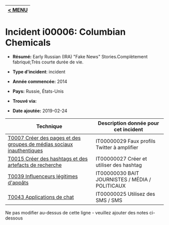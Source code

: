 |[< MENU](../README.md)|
|---|
# Incident i00006: Columbian Chemicals

* **Résumé:** Early Russian (IRA) "Fake News" Stories.Complètement fabriqué;Très courte durée de vie.

* **Type d'incident**: incident

* **Année commencée:** 2014

* **Pays:** Russie, États-Unis

* **Trouvé via:**

* **Date ajoutée:** 2019-02-24
 

|Technique |Description donnée pour cet incident |
|--------- |------------------------- |
|[T0007 Créer des pages et des groupes de médias sociaux inauthentiques](../../generated_pages/techniques/T0007.md) |IT00000029 Faux profils Twitter à amplifier |
|[T0015 Créer des hashtags et des artefacts de recherche](../../generated_pages/techniques/T0015.md) |IT00000027 Créer et utiliser des hashtag |
|[T0039 Influenceurs légitimes d'appâts](../../generated_pages/techniques/T0039.md) |IT00000030 BAIT JOURNISTES / MÉDIA / POLITICAUX |
|[T0043 Applications de chat](../../generated_pages/techniques/T0043.md) |IT00000025 Utilisez des SMS / SMS |


Ne pas modifier au-dessus de cette ligne - veuillez ajouter des notes ci-dessous